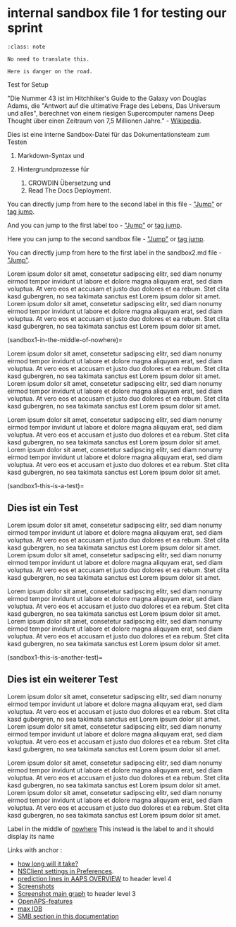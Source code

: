 # internal sandbox file 1 for testing our sprint

```{admonition} no need to translate this
:class: note

No need to translate this.
```

```{danger}
Here is danger on the road.
```

Test for Setup

"Die Nummer 43 ist im Hitchhiker's Guide to the Galaxy von Douglas Adams, die "Antwort auf die ultimative Frage des Lebens, Das Universum und alles", berechnet von einem riesigen Supercomputer namens Deep Thought über einen Zeitraum von 7,5 Millionen Jahre." - [Wikipedia](https://en.wikipedia.org/wiki/42_(number)).

Dies ist eine interne Sandbox-Datei für das Dokumentationsteam zum Testen

1. Markdown-Syntax und

1. Hintergrundprozesse für
    1. CROWDIN Übersetzung und
    2. Read The Docs Deployment.

You can directly jump from here to the second label in this file - ["Jump"](#this-is-another-test) or [tag jump](#sandbox1-this-is-another-test).

And you can jump to the first label too - ["Jump"](#this-is-a-test) or [tag jump](#sandbox1-this-is-a-test).

Here you can jump to the second sandbox file - ["Jump"](./MoveTest/sandbox2.md)  or [tag jump](#sandbox2-this-is-a-test).

You can directly jump from here to the first label in the sandbox2.md file - ["Jump"](./MoveTest/sandbox2.md#this-is-a-test).

Lorem ipsum dolor sit amet, consetetur sadipscing elitr, sed diam nonumy eirmod tempor invidunt ut labore et dolore magna aliquyam erat, sed diam voluptua. At vero eos et accusam et justo duo dolores et ea rebum. Stet clita kasd gubergren, no sea takimata sanctus est Lorem ipsum dolor sit amet. Lorem ipsum dolor sit amet, consetetur sadipscing elitr, sed diam nonumy eirmod tempor invidunt ut labore et dolore magna aliquyam erat, sed diam voluptua. At vero eos et accusam et justo duo dolores et ea rebum. Stet clita kasd gubergren, no sea takimata sanctus est Lorem ipsum dolor sit amet.

(sandbox1-in-the-middle-of-nowhere)=

Lorem ipsum dolor sit amet, consetetur sadipscing elitr, sed diam nonumy eirmod tempor invidunt ut labore et dolore magna aliquyam erat, sed diam voluptua. At vero eos et accusam et justo duo dolores et ea rebum. Stet clita kasd gubergren, no sea takimata sanctus est Lorem ipsum dolor sit amet. Lorem ipsum dolor sit amet, consetetur sadipscing elitr, sed diam nonumy eirmod tempor invidunt ut labore et dolore magna aliquyam erat, sed diam voluptua. At vero eos et accusam et justo duo dolores et ea rebum. Stet clita kasd gubergren, no sea takimata sanctus est Lorem ipsum dolor sit amet.

Lorem ipsum dolor sit amet, consetetur sadipscing elitr, sed diam nonumy eirmod tempor invidunt ut labore et dolore magna aliquyam erat, sed diam voluptua. At vero eos et accusam et justo duo dolores et ea rebum. Stet clita kasd gubergren, no sea takimata sanctus est Lorem ipsum dolor sit amet. Lorem ipsum dolor sit amet, consetetur sadipscing elitr, sed diam nonumy eirmod tempor invidunt ut labore et dolore magna aliquyam erat, sed diam voluptua. At vero eos et accusam et justo duo dolores et ea rebum. Stet clita kasd gubergren, no sea takimata sanctus est Lorem ipsum dolor sit amet.

(sandbox1-this-is-a-test)=
## Dies ist ein Test

Lorem ipsum dolor sit amet, consetetur sadipscing elitr, sed diam nonumy eirmod tempor invidunt ut labore et dolore magna aliquyam erat, sed diam voluptua. At vero eos et accusam et justo duo dolores et ea rebum. Stet clita kasd gubergren, no sea takimata sanctus est Lorem ipsum dolor sit amet. Lorem ipsum dolor sit amet, consetetur sadipscing elitr, sed diam nonumy eirmod tempor invidunt ut labore et dolore magna aliquyam erat, sed diam voluptua. At vero eos et accusam et justo duo dolores et ea rebum. Stet clita kasd gubergren, no sea takimata sanctus est Lorem ipsum dolor sit amet.

Lorem ipsum dolor sit amet, consetetur sadipscing elitr, sed diam nonumy eirmod tempor invidunt ut labore et dolore magna aliquyam erat, sed diam voluptua. At vero eos et accusam et justo duo dolores et ea rebum. Stet clita kasd gubergren, no sea takimata sanctus est Lorem ipsum dolor sit amet. Lorem ipsum dolor sit amet, consetetur sadipscing elitr, sed diam nonumy eirmod tempor invidunt ut labore et dolore magna aliquyam erat, sed diam voluptua. At vero eos et accusam et justo duo dolores et ea rebum. Stet clita kasd gubergren, no sea takimata sanctus est Lorem ipsum dolor sit amet.

(sandbox1-this-is-another-test)=
## Dies ist ein weiterer Test

Lorem ipsum dolor sit amet, consetetur sadipscing elitr, sed diam nonumy eirmod tempor invidunt ut labore et dolore magna aliquyam erat, sed diam voluptua. At vero eos et accusam et justo duo dolores et ea rebum. Stet clita kasd gubergren, no sea takimata sanctus est Lorem ipsum dolor sit amet. Lorem ipsum dolor sit amet, consetetur sadipscing elitr, sed diam nonumy eirmod tempor invidunt ut labore et dolore magna aliquyam erat, sed diam voluptua. At vero eos et accusam et justo duo dolores et ea rebum. Stet clita kasd gubergren, no sea takimata sanctus est Lorem ipsum dolor sit amet.

Lorem ipsum dolor sit amet, consetetur sadipscing elitr, sed diam nonumy eirmod tempor invidunt ut labore et dolore magna aliquyam erat, sed diam voluptua. At vero eos et accusam et justo duo dolores et ea rebum. Stet clita kasd gubergren, no sea takimata sanctus est Lorem ipsum dolor sit amet. Lorem ipsum dolor sit amet, consetetur sadipscing elitr, sed diam nonumy eirmod tempor invidunt ut labore et dolore magna aliquyam erat, sed diam voluptua. At vero eos et accusam et justo duo dolores et ea rebum. Stet clita kasd gubergren, no sea takimata sanctus est Lorem ipsum dolor sit amet.

Label in the middle of [nowhere](#sandbox1-in-the-middle-of-nowhere) This instead is the label to [](#sandbox1-this-is-another-test) and it should display its name

Links with anchor :
- [how long will it take?](#preparing-how-long-will-it-take)
- [NSClient settings in Preferences](#Preferences-nsclient).
- [prediction lines in AAPS OVERVIEW](#aaps-screens-prediction-lines) to header level 4
- [Screenshots](../DailyLifeWithAaps/AapsScreens.md)
- [Screenshot main graph](#aaps-screens-main-graph) to header level 3
- [OpenAPS-features](#Open-APS-features-max-u-h-a-temp-basal-can-be-set-to)
- [max IOB](#Open-APS-features-maximum-total-iob-openaps-cant-go-over)
- [SMB section in this documentation](#Open-APS-features-super-micro-bolus-smb)
